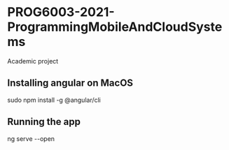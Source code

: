 # PROG6003-2021-ProgrammingMobileAndCloudSystems
Academic project


## Installing angular on MacOS
sudo npm install -g @angular/cli     

## Running the app
ng serve --open
